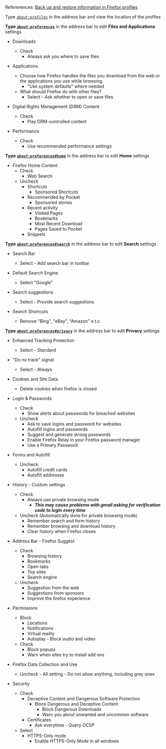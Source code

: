 Refererences: [Back up and restore information in Firefox profiles](https://support.mozilla.org/en-US/kb/back-and-restore-information-firefox-profiles)

Type [`about:profiles`](about:profiles) in the address bar and view the location of the profiles

**Type [`about:preferences`](about:preferences)**  in the address bar to edit **Files and Applications** settings

- Downloads
  - Check
    - Always ask you where to save files

- Applications
  - Choose how Firefox handles the files you download from the web or the applications you use while browsing.
    - "Use system defaults" where needed
  - What should Firefox do with other files?
    - Select - Ask whether to open or save files  

- Digital Rights Management (DRM) Content
  - Check
    - Play DRM-controlled content  

- Performance
  - Check
    - Use recommended performance settings  

**Type [`about:preferences#home`](about:preferences#home)**  in the address bar to edit **Home** settings

- Firefox Home Content
  - Check
    - Web Search
  - Uncheck
    - Shortcuts
      - Sponsored Shortcuts  
    - Recommended by Pocket
      - Sponsored stories
    - Recent activity
      - Visited Pages
      - Bookmarks
      - Most Recent Download
      - Pages Saved to Pocket
    - Snippets

**Type [`about:preferences#search`](about:preferences#search)**  in the address bar to edit **Search** settings

- Search Bar 
  - Select - Add search bar in toolbar

- Default Search Engine
  - Select "Google"  

- Search suggestions
  - Select - Provide search suggestions

- Search Shortcuts
  - Remove "Bing", "eBay", "Amazon" e.t.c

**Type [`about:preferences#privacy`](about:preferences#privacy)**  in the address bar to edit **Privacy** settings

- Enhanced Tracking Protection
  - Select - Standard

- "Do no track" signal 
  - Select - Always

- Cookies and Site Data 
  - Delete cookies when firefox is closed

- Login & Passwords 
  - Check
    - Show alerts about passwords for breached websites
  - Uncheck
    - Ask to save logins and password for websites
    - Autofill logins and passwords
    - Suggest and generate strong passwords
    - Enable Firefox Relay in your Firefox password manager
    - Use a Primary Password

- Forms and Autofill
  - Uncheck
    - Autofill credit cards
    - Autofill addresses


- History - Custom settings 
  - Check
    - Always use private browsing mode
       - ***This may cause problems with gmail asking for verification code to login every time***
  - Uncheck (Automatically done for private browsing mode)
    - Remember search and form history
    - Remember browsing and download history
    - Clear history when Firefox closes

- Address Bar - Firefox Suggest 
  - Check
    - Browsing history 
    - Bookmarks
    - Open tabs 
    - Top sites
    - Search engine
  - Uncheck
    - Suggestion from the web
    - Suggestions from sponsors
    - Improve the firefox experience

- Permissions
  - Block
    - Locations
    - Notifications
    - Virtual reality
    - Autoplay - Block audio and video
  - Check
    - Block popups
    - Warn when sites try to install add ons

- Firefox Data Collection and Use
  - Uncheck - All setting - Do not allow anything, including grey ones

- Security 
  - Check
    - Deceptive Content and Dangerous Software Protection
      - Block Dangerous and Deceptive Content
        - Block Dangerous Downloads
        - Warn you about unwanted and uncommon software   
    - Certificates
      - Ask everytime - Query OCSP
  - Select
    - HTTPS-Only mode 
      - Enable HTTPS-Only Mode in all windows
